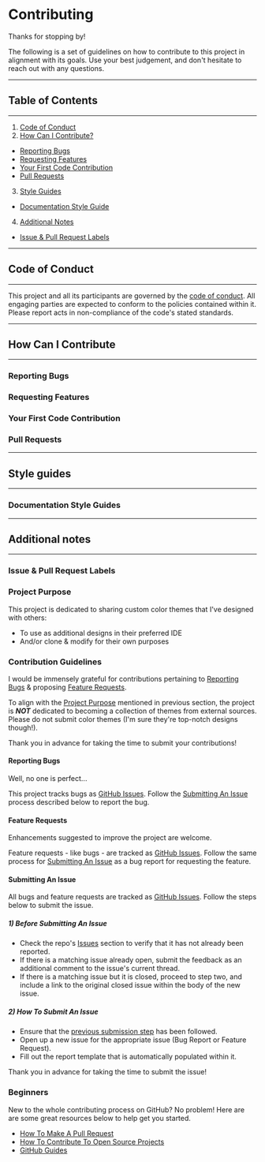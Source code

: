 
# Contributing

Thanks for stopping by!

The following is a set of guidelines on how to contribute to this project in alignment with its goals. Use your best judgement, and don't hesitate to reach out with any questions.

---
## Table of Contents
---
1. [Code of Conduct](#code-of-conduct)
2. [How Can I Contribute?](#how-can-i-contribute)
  * [Reporting Bugs](#reporting-bugs)
  * [Requesting Features](#requesting-features)
  * [Your First Code Contribution](#your-first-code-contribution)
  * [Pull Requests](#pull-requests)
3. [Style Guides](#style-guides)
  * [Documentation Style Guide](#documentation-style-guide)
4. [Additional Notes](#additional-notes)
  * [Issue & Pull Request Labels](#issue-&-pull-request-labels)

---
## Code of Conduct
---

This project and all its participants are governed by the [code of conduct](/CODE_OF_CONDUCT.md). All engaging parties are expected to conform to the policies contained within it. Please report acts in non-compliance of the code's stated standards.

---
## How Can I Contribute
---

### Reporting Bugs
### Requesting Features
### Your First Code Contribution
### Pull Requests

---
## Style guides
---

### Documentation Style Guides

---
## Additional notes
---

### Issue & Pull Request Labels


<a href="project-purpose"></a>
### Project Purpose

This project is dedicated to sharing custom color themes that I've designed with others:

* To use as additional designs in their preferred IDE
* And/or clone & modify for their own purposes

<a href="project-purpose"></a>
### Contribution Guidelines

I would be immensely grateful for contributions pertaining to [Reporting Bugs](#reporting-bugs) & proposing [Feature Requests](#feature-requests).

To align with the [Project Purpose](#project-purpose) mentioned in previous section, the project is **_NOT_** dedicated to becoming a collection of themes from external sources. Please do not submit color themes (I'm sure they're top-notch designs though!).

Thank you in advance for taking the time to submit your contributions!

<a href="reporting-bugs"></a>
#### Reporting Bugs

Well, no one is perfect...

This project tracks bugs as [GitHub Issues](https://guides.github.com/features/issues/). Follow the [Submitting An Issue](#submitting-an-issue) process described below to report the bug.

<a href="feature-requests"></a>
#### Feature Requests

Enhancements suggested to improve the project are welcome.

Feature requests - like bugs - are tracked as [GitHub Issues](https://guides.github.com/features/issues). Follow the same process for [Submitting An Issue](#submitting-an-issue) as a bug report for requesting the feature.

<a href="submitting-an-issue"></a>
#### Submitting An Issue

All bugs and feature requests are tracked as [GitHub Issues](https://guides.github.com/features/issues/). Follow the steps below to submit the issue.

<a href="before-submitting-an-issue"></a>
##### 1) Before Submitting An Issue

* Check the repo's [Issues](https://github.com/TylerJOtte/themes/issues) section to verify that it has not already been reported.
* If there is a matching issue already open, submit the feedback as an additional comment to the issue's current thread.
* If there is a matching issue but it is closed, proceed to step two, and include a link to the original closed issue within the body of the new issue.

<a href="how-to-submit-an-issue"></a>
##### 2) How To Submit An Issue

  * Ensure that the [previous submission step](#before-submitting-an-issue) has been followed.  
  * Open up a new issue for the appropriate issue (Bug Report or Feature Request).
  * Fill out the report template that is automatically populated within it.

Thank you in advance for taking the time to submit the issue!

<a href="beginners"></a>
### Beginners

New to the whole contributing process on GitHub? No problem! Here are are some great resources below to help get you started.

* [How To Make A Pull Request](http://makeapullrequest.com)
* [How To Contribute To Open Source Projects](https://egghead.io/courses/how-to-contribute-to-an-open-source-project-on-github)
* [GitHub Guides](https://guides.github.com)
